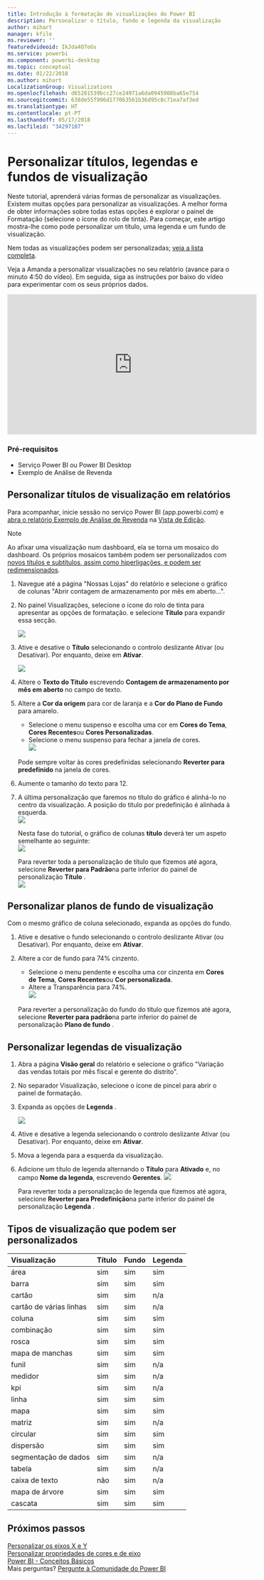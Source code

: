 ```yaml
---
title: Introdução à formatação de visualizações do Power BI
description: Personalizar o título, fundo e legenda da visualização
author: mihart
manager: kfile
ms.reviewer: ''
featuredvideoid: IkJda4O7oGs
ms.service: powerbi
ms.component: powerbi-desktop
ms.topic: conceptual
ms.date: 01/22/2018
ms.author: mihart
LocalizationGroup: Visualizations
ms.openlocfilehash: d65281539bcc27ce24971a6da0945908ba65e754
ms.sourcegitcommit: 638de55f996d177063561b36d95c8c71ea7af3ed
ms.translationtype: HT
ms.contentlocale: pt-PT
ms.lasthandoff: 05/17/2018
ms.locfileid: "34297107"
---
```

# <a name="customize-visualization-titles-legends-and-backgrounds"></a>Personalizar títulos, legendas e fundos de visualização
Neste tutorial, aprenderá várias formas de personalizar as visualizações.   Existem muitas opções para personalizar as visualizações. A melhor forma de obter informações sobre todas estas opções é explorar o painel de Formatação (selecione o ícone do rolo de tinta).  Para começar, este artigo mostra-lhe como pode personalizar um título, uma legenda e um fundo de visualização.  

Nem todas as visualizações podem ser personalizadas; [veja a lista completa](#list).  

Veja a Amanda a personalizar visualizações no seu relatório (avance para o minuto 4:50 do vídeo). Em seguida, siga as instruções por baixo do vídeo para experimentar com os seus próprios dados.

<iframe width="560" height="315" src="https://www.youtube.com/embed/IkJda4O7oGs" frameborder="0" allowfullscreen></iframe>

### <a name="prerequisites"></a>Pré-requisitos
- Serviço Power BI ou Power BI Desktop
- Exemplo de Análise de Revenda

## <a name="customize-visualization-titles-in-reports"></a>Personalizar títulos de visualização em relatórios
Para acompanhar, inicie sessão no serviço Power BI (app.powerbi.com) e [abra o relatório Exemplo de Análise de Revenda](sample-datasets.md) na [Vista de Edição](service-interact-with-a-report-in-editing-view.md).

> [!NOTE]
> Ao afixar uma visualização num dashboard, ela se torna um mosaico do dashboard.  Os próprios mosaicos também podem ser personalizados com [novos títulos e subtítulos, assim como hiperligações, e podem ser redimensionados](service-dashboard-edit-tile.md).
> 
> 

1. Navegue até a página "Nossas Lojas" do relatório e selecione o gráfico de colunas "Abrir contagem de armazenamento por mês em aberto...".
2. No painel Visualizações, selecione o ícone do rolo de tinta para apresentar as opções de formatação.  e selecione **Título** para expandir essa secção.  
   
   ![](media/power-bi-visualization-customize-title-background-and-legend/power-bi-formatting-menu.png)
3. Ative e desative o  **Título** selecionando o controlo deslizante Ativar (ou Desativar). Por enquanto, deixe em **Ativar**.  
   
   ![](media/power-bi-visualization-customize-title-background-and-legend/onoffslider.png)
4. Altere o **Texto do Título** escrevendo **Contagem de armazenamento por mês em aberto** no campo de texto.  
5. Altere a **Cor da origem** para cor de laranja e a **Cor do Plano de Fundo** para amarelo.
   
   * Selecione o menu suspenso e escolha uma cor em **Cores do Tema**, **Cores Recentes**ou **Cores Personalizadas**.
   * Selecione o menu suspenso para fechar a janela de cores.  
     ![](media/power-bi-visualization-customize-title-background-and-legend/customizecolorpicker.png)
   
   Pode sempre voltar às cores predefinidas selecionando **Reverter para predefinido** na janela de cores.
6. Aumente o tamanho do texto para 12.
7. A última personalização que faremos no título do gráfico é alinhá-lo no centro da visualização. A posição do título por predefinição é alinhada à esquerda.  
   ![](media/power-bi-visualization-customize-title-background-and-legend/customizealign.png)
   
    Nesta fase do tutorial, o gráfico de colunas **título** deverá ter um aspeto semelhante ao seguinte:  
    ![](media/power-bi-visualization-customize-title-background-and-legend/tutorialprogress1.png)
   
    Para reverter toda a personalização de título que fizemos até agora, selecione **Reverter para Padrão**na parte inferior do painel de personalização **Título** .  
    ![](media/power-bi-visualization-customize-title-background-and-legend/revertall.png)

## <a name="customize-visualization-backgrounds"></a>Personalizar planos de fundo de visualização
Com o mesmo gráfico de coluna selecionado, expanda as opções do fundo.

1. Ative e desative o fundo selecionando o controlo deslizante Ativar (ou Desativar). Por enquanto, deixe em **Ativar**.
2. Altere a cor de fundo para 74% cinzento.
   
   * Selecione o menu pendente e escolha uma cor cinzenta em **Cores de Tema**, **Cores Recentes**ou **Cor personalizada**.
   * Altere a Transparência para 74%.   
     ![](media/power-bi-visualization-customize-title-background-and-legend/power-bi-customize-background.png)
   
   Para reverter a personalização do fundo do título que fizemos até agora, selecione **Reverter para padrão**na parte inferior do painel de personalização **Plano de fundo** .

## <a name="customize-visualization-legends"></a>Personalizar legendas de visualização
1. Abra a página **Visão geral** do relatório e selecione o gráfico "Variação das vendas totais por mês fiscal e gerente do distrito".
2. No separador Visualização, selecione o ícone de pincel para abrir o painel de formatação.  
3. Expanda as opções de **Legenda** .
   
      ![](media/power-bi-visualization-customize-title-background-and-legend/legend.png)
4. Ative e desative a legenda selecionando o controlo deslizante Ativar (ou Desativar). Por enquanto, deixe em **Ativar**.
5. Mova a legenda para a esquerda da visualização.    
6. Adicione um título de legenda alternando o **Título** para **Ativado** e, no campo **Nome da legenda**, escrevendo **Gerentes**.
   ![](media/power-bi-visualization-customize-title-background-and-legend/legend-move.png)
   
   Para reverter toda a personalização de legenda que fizemos até agora, selecione **Reverter para Predefinição**na parte inferior do painel de personalização **Legenda** .

<a name="list"></a>

## <a name="visualization-types-that-can-be-customized"></a>Tipos de visualização que podem ser personalizados
| Visualização | Título | Fundo | Legenda |
|:--- |:--- |:--- |:--- |
| área |sim |sim |sim |
| barra |sim |sim |sim |
| cartão |sim |sim |n/a |
| cartão de várias linhas |sim |sim |n/a |
| coluna |sim |sim |sim |
| combinação |sim |sim |sim |
| rosca |sim |sim |sim |
| mapa de manchas |sim |sim |sim |
| funil |sim |sim |n/a |
| medidor |sim |sim |n/a |
| kpi |sim |sim |n/a |
| linha |sim |sim |sim |
| mapa |sim |sim |sim |
| matriz |sim |sim |n/a |
| circular |sim |sim |sim |
| dispersão |sim |sim |sim |
| segmentação de dados |sim |sim |n/a |
| tabela |sim |sim |n/a |
| caixa de texto |não |sim |n/a |
| mapa de árvore |sim |sim |sim |
| cascata |sim |sim |sim |

## <a name="next-steps"></a>Próximos passos
[Personalizar os eixos X e Y](power-bi-visualization-customize-x-axis-and-y-axis.md)  
[Personalizar propriedades de cores e de eixo](service-getting-started-with-color-formatting-and-axis-properties.md)  
[Power BI - Conceitos Básicos](service-basic-concepts.md)  
Mais perguntas? [Pergunte à Comunidade do Power BI](http://community.powerbi.com/)

